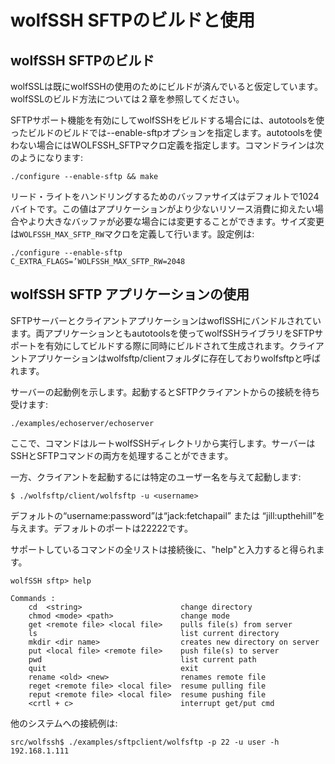 #  wolfSSH SFTPのビルドと使用

## wolfSSH SFTPのビルド

wolfSSLは既にwolfSSHの使用のためにビルドが済んでいると仮定しています。wolfSSLのビルド方法については２章を参照してください。

SFTPサポート機能を有効にしてwolfSSHをビルドする場合には、autotoolsを使ったビルドのビルドでは--enable-sftpオプションを指定します。autotoolsを使わない場合にはWOLFSSH_SFTPマクロ定義を指定します。コマンドラインは次のようになります:


```
./configure --enable-sftp && make
```

リード・ライトをハンドリングするためのバッファサイズはデフォルトで1024バイトです。この値はアプリケーションがより少ないリソース消費に抑えたい場合やより大きなバッファが必要な場合には変更することができます。サイズ変更は`WOLFSSH_MAX_SFTP_RW`マクロを定義して行います。設定例は:

```
./configure --enable-sftp
C_EXTRA_FLAGS=’WOLFSSH_MAX_SFTP_RW=2048
```

##  wolfSSH SFTP アプリケーションの使用

SFTPサーバーとクライアントアプリケーションはwoflSSHにバンドルされています。両アプリケーションともautotoolsを使ってwolfSSHライブラリをSFTPサポートを有効にしてビルドする際に同時にビルドされて生成されます。クライアントアプリケーションはwolfsftp/clientフォルダに存在しておりwolfsftpと呼ばれます。

サーバーの起動例を示します。起動するとSFTPクライアントからの接続を待ち受けます:

```
./examples/echoserver/echoserver
```

ここで、コマンドはルートwolfSSHディレクトリから実行します。サーバーはSSHとSFTPコマンドの両方を処理することができます。

一方、クライアントを起動するには特定のユーザー名を与えて起動します:

```
$ ./wolfsftp/client/wolfsftp -u <username>
```

デフォルトの“username:password”は“jack:fetchapail” または “jill:upthehill”を与えます。デフォルトのポートは22222です。

サポートしているコマンドの全リストは接続後に、"help"と入力すると得られます。


```
wolfSSH sftp> help

Commands :
    cd  <string>                      change directory
    chmod <mode> <path>               change mode
    get <remote file> <local file>    pulls file(s) from server
    ls                                list current directory
    mkdir <dir name>                  creates new directory on server
    put <local file> <remote file>    push file(s) to server
    pwd                               list current path
    quit                              exit
    rename <old> <new>                renames remote file
    reget <remote file> <local file>  resume pulling file
    reput <remote file> <local file>  resume pushing file
    <crtl + c>                        interrupt get/put cmd
```

他のシステムへの接続例は:

```
src/wolfssh$ ./examples/sftpclient/wolfsftp -p 22 -u user -h 192.168.1.111
```

